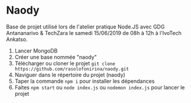 # Naody

Base de projet utilisé lors de l'atelier pratique Node.JS avec GDG Antananarivo & TechZara le samedi 15/06/2019 de 08h à 12h à l'IvoTech Ankatso.

1. Lancer MongoDB
2. Créer une base nommée "naody"
3. Télécharger ou cloner le projet ```git clone https://github.com/rasolofonirina/naody.git```
4. Naviguer dans le répertoire du projet (naody)
5. Taper la commande ```npm i``` pour installer les dépendances
6. Faites ```npm start``` ou ```node index.js``` ou ```nodemon index.js``` pour lancer le projet
